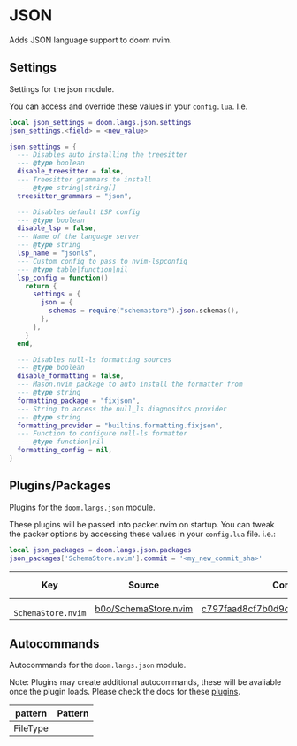 # JSON

Adds JSON language support to doom nvim.


## Settings

Settings for the json module.

You can access and override these values in your `config.lua`. I.e.
```lua
local json_settings = doom.langs.json.settings
json_settings.<field> = <new_value>
```
```lua
json.settings = {
  --- Disables auto installing the treesitter
  --- @type boolean
  disable_treesitter = false,
  --- Treesitter grammars to install
  --- @type string|string[]
  treesitter_grammars = "json",

  --- Disables default LSP config
  --- @type boolean
  disable_lsp = false,
  --- Name of the language server
  --- @type string
  lsp_name = "jsonls",
  --- Custom config to pass to nvim-lspconfig
  --- @type table|function|nil
  lsp_config = function()
    return {
      settings = {
        json = {
          schemas = require("schemastore").json.schemas(),
        },
      },
    }
  end,

  --- Disables null-ls formatting sources
  --- @type boolean
  disable_formatting = false,
  --- Mason.nvim package to auto install the formatter from
  --- @type string
  formatting_package = "fixjson",
  --- String to access the null_ls diagnositcs provider
  --- @type string
  formatting_provider = "builtins.formatting.fixjson",
  --- Function to configure null-ls formatter
  --- @type function|nil
  formatting_config = nil,
}

```

## Plugins/Packages

Plugins for the `doom.langs.json` module.

These plugins will be passed into packer.nvim on startup.  You can tweak
the packer options by accessing these values in your `config.lua` file.
i.e.:

```lua
local json_packages = doom.langs.json.packages
json_packages['SchemaStore.nvim'].commit = '<my_new_commit_sha>'
```

|              Key |               Source |                            Commit | Is Lazy? |
| ---------------- | -------------------- | --------------------------------- | -------- |
| <code> SchemaStore.nvim </code> | [b0o/SchemaStore.nvim](https://github.com/b0o/SchemaStore.nvim) | [c797faad8cf7b0d9ce75c59da654aa018](https://github.com/b0o/SchemaStore.nvim/commit/f55842dc797faad8cf7b0d9ce75c59da654aa018) |      ✅ |

## Autocommands

Autocommands for the `doom.langs.json` module.

Note: Plugins may create additional autocommands, these will be avaliable once
the plugin loads.  Please check the docs for these [plugins](#plugins-packages).

|  pattern | Pattern |
| -------- | ------- |
| FileType |
